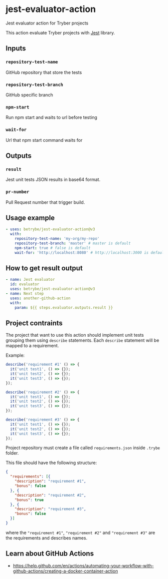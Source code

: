 # jest-evaluator-action
Jest evaluator action for Tryber projects

This action evaluate Tryber projects with [Jest](https://jestjs.io/) library.

## Inputs

### `repository-test-name`

GitHub repository that store the tests

### `repository-test-branch`

GitHub specific branch

### `npm-start`

Run npm start and waits to url before testing

### `wait-for`

Url that npm start command waits for

## Outputs

### `result`

Jest unit tests JSON results in base64 format.

### `pr-number`

Pull Request number that trigger build.

## Usage example

```yml
- uses: betrybe/jest-evaluator-action@v3
  with:
    repository-test-name: 'my-org/my-repo'
    repository-test-branch: 'master' # master is default
    npm-start: true # false is default
    wait-for: 'http://localhost:8080' # http://localhost:3000 is default
```

## How to get result output
```yml
- name: Jest evaluator
  id: evaluator
  uses: betrybe/jest-evaluator-action@v3
- name: Next step
  uses: another-github-action
  with:
    param: ${{ steps.evaluator.outputs.result }}
```

## Project contraints

The project that want to use this action should implement unit tests grouping them using `describe` statements.
Each `describe` statement will be mapped to a requirement.

Example:

```javascript
describe('requirement #1' () => {
  it('unit test1', () => {});
  it('unit test2', () => {});
  it('unit test3', () => {});
});

describe('requirement #2' () => {
  it('unit test1', () => {});
  it('unit test2', () => {});
  it('unit test3', () => {});
});

describe('requirement #3' () => {
  it('unit test1', () => {});
  it('unit test2', () => {});
  it('unit test3', () => {});
});
```

Project repository must create a file called `requirements.json` inside `.trybe` folder.

This file should have the following structure:

```json
{
  "requirements": [{
    "description": "requirement #1",
    "bonus": false
  }, {
    "description": "requirement #2",
    "bonus": true
  }, {
    "description": "requirement #3",
    "bonus": false
  }]
}
```

where the `"requirement #1"`, `"requirement #2"` and `"requirement #3"` are the requirements and describes names.

## Learn about GitHub Actions

- https://help.github.com/en/actions/automating-your-workflow-with-github-actions/creating-a-docker-container-action
